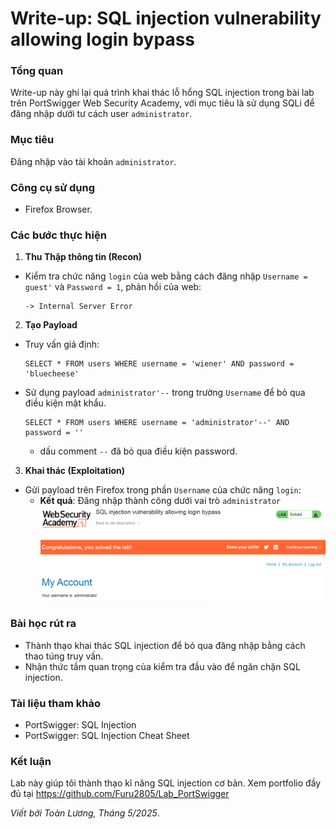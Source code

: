 # Write-up: SQL injection vulnerability allowing login bypass

### Tổng quan
Write-up này ghi lại quá trình khai thác lỗ hổng SQL injection trong bài lab trên PortSwigger Web Security Academy, với mục tiêu là sử dụng SQLi để đăng nhập dưới tư cách user `administrator`.

### Mục tiêu
Đăng nhập vào tài khoản `administrator`.
### Công cụ sử dụng
- Firefox Browser.

### Các bước thực hiện 
1. **Thu Thập thông tin (Recon)**
- Kiểm tra chức năng `login` của web bằng cách đăng nhập `Username = guest'` và `Password = 1`, phản hồi của web:
    ```
    -> Internal Server Error
    ```

2. **Tạo Payload**
- Truy vấn giả định:
    ```
    SELECT * FROM users WHERE username = 'wiener' AND password = 'bluecheese'
    ```
- Sử dụng payload `administrator'--` trong trường `Username` để bỏ qua điều kiện mật khẩu.   
    ```
    SELECT * FROM users WHERE username = 'administrator'--' AND password = ''
    ```
    - dấu comment `--` đã bỏ qua điều kiện password.

3. **Khai thác (Exploitation)**
- Gửi payload trên Firefox trong phần `Username` của chức năng `login`:
  - **Kết quả**: Đăng nhập thành công dưới vai trò `administrator`
    ![đăng nhập](./images/login_success.png)


### Bài học rút ra
- Thành thạo khai thác SQL injection để bỏ qua đăng nhập bằng cách thao túng truy vấn.
- Nhận thức tầm quan trọng của kiểm tra đầu vào để ngăn chặn SQL injection.
### Tài liệu tham khảo
- PortSwigger: SQL Injection
- PortSwigger: SQL Injection Cheat Sheet
### Kết luận
Lab này giúp tôi thành thạo kĩ năng SQL injection cơ bản. Xem portfolio đầy đủ tại https://github.com/Furu2805/Lab_PortSwigger 

*Viết bởi Toàn Lương, Tháng 5/2025*.